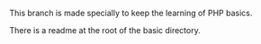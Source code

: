 This branch is made specially to keep the learning of PHP basics.

There is a readme at the root of the basic directory.